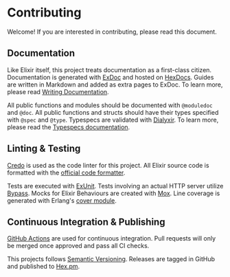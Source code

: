 # Contributing

Welcome! If you are interested in contributing, please read this document.

## Documentation

Like Elixir itself, this project treats documentation as a first-class citizen. Documentation is generated with [ExDoc](https://hexdocs.pm/ex_doc/readme.html) and hosted on [HexDocs](https://hexdocs.pm/). Guides are written in Markdown and added as extra pages to ExDoc. To learn more, please read [Writing Documentation](https://hexdocs.pm/elixir/writing-documentation.html).

All public functions and modules should be documented with `@moduledoc` and `@doc`. All public functions and structs should have their types specified with `@spec` and `@type`. Typespecs are validated with [Dialyxir](https://hexdocs.pm/dialyxir/readme.html). To learn more, please read the [Typespecs documentation](https://hexdocs.pm/elixir/typespecs.html).

## Linting & Testing

[Credo](https://hexdocs.pm/credo/overview.html) is used as the code linter for this project. All Elixir source code is formatted with the [official code formatter](https://hexdocs.pm/mix/Mix.Tasks.Format.html).

Tests are executed with [ExUnit](https://hexdocs.pm/ex_unit/ExUnit.html). Tests involving an actual HTTP server utilize [Bypass](https://hexdocs.pm/bypass/Bypass.html). Mocks for Elixir Behaviours are created with [Mox](https://hexdocs.pm/mox/Mox.html). Line coverage is generated with Erlang's [cover module](https://erlang.org/doc/man/cover.html).

## Continuous Integration & Publishing

[GitHub Actions](https://docs.github.com/en/actions) are used for continuous integration. Pull requests will only be merged once approved and pass all CI checks.

This projects follows [Semantic Versioning](https://semver.org/). Releases are tagged in GitHub and published to [Hex.pm](https://hex.pm/).
